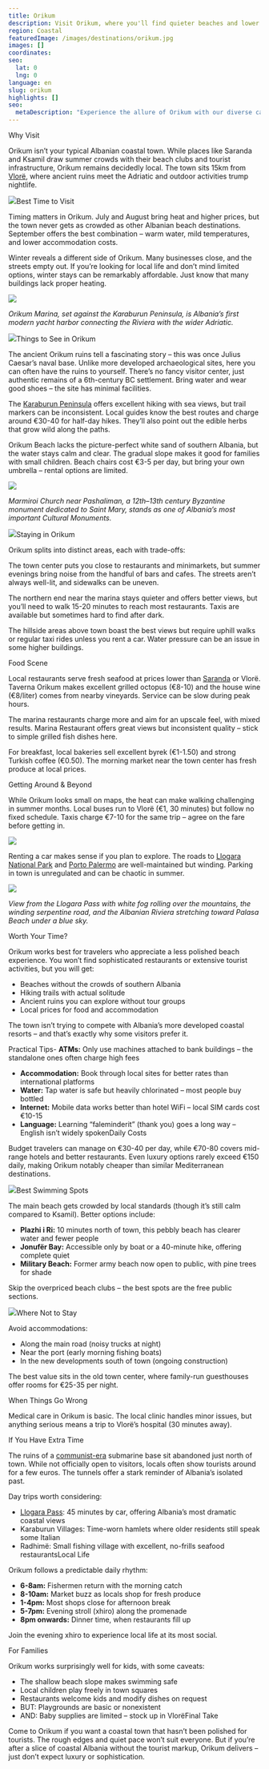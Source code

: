 ```yaml
---
title: Orikum
description: Visit Orikum, where you'll find quieter beaches and lower prices than the rest of the Albanian coast, but don't expect luxury or sophisticated tourism.
region: Coastal
featuredImage: /images/destinations/orikum.jpg
images: []
coordinates:
seo:
  lat: 0
  lng: 0
language: en
slug: orikum
highlights: []
seo:
  metaDescription: "Experience the allure of Orikum with our diverse category listing. Discover a wide range of options for your enjoyment."
---
```


Why Visit

Orikum isn’t your typical Albanian coastal town. While places like Saranda and Ksamil draw summer crowds with their beach clubs and tourist infrastructure, Orikum remains decidedly local. The town sits 15km from [Vlorë](https://albaniavisit.com/destinations/vlora/), where ancient ruins meet the Adriatic and outdoor activities trump nightlife.

![](/images/destinations/Orikum_albania_1126393279.jpeg)Best Time to Visit

Timing matters in Orikum. July and August bring heat and higher prices, but the town never gets as crowded as other Albanian beach destinations. September offers the best combination – warm water, mild temperatures, and lower accommodation costs.

Winter reveals a different side of Orikum. Many businesses close, and the streets empty out. If you’re looking for local life and don’t mind limited options, winter stays can be remarkably affordable. Just know that many buildings lack proper heating.

![](/images/destinations/marina_i_Orikum_1126394061.jpeg)

*Orikum Marina, set against the Karaburun Peninsula, is Albania’s first modern yacht harbor connecting the Riviera with the wider Adriatic.*

![](/images/destinations/Orikum_Albania_1126394940.jpeg)Things to See in Orikum

The ancient Orikum ruins tell a fascinating story – this was once Julius Caesar’s naval base. Unlike more developed archaeological sites, here you can often have the ruins to yourself. There’s no fancy visitor center, just authentic remains of a 6th-century BC settlement. Bring water and wear good shoes – the site has minimal facilities.

The [Karaburun Peninsula](https://albaniavisit.com/attractions/karaburun-peninsula-hidden-beaches-bays-caves/) offers excellent hiking with sea views, but trail markers can be inconsistent. Local guides know the best routes and charge around €30-40 for half-day hikes. They’ll also point out the edible herbs that grow wild along the paths.

Orikum Beach lacks the picture-perfect white sand of southern Albania, but the water stays calm and clear. The gradual slope makes it good for families with small children. Beach chairs cost €3-5 per day, but bring your own umbrella – rental options are limited.

![](/images/destinations/kishamarmiroit_orikum_465839410.jpeg)

*Marmiroi Church near Pashaliman, a 12th–13th century Byzantine monument dedicated to Saint Mary, stands as one of Albania’s most important Cultural Monuments.*

![](/images/destinations/kisha_e_marmiroit_church_of_orikum_465839477.jpeg)Staying in Orikum

Orikum splits into distinct areas, each with trade-offs:

The town center puts you close to restaurants and minimarkets, but summer evenings bring noise from the handful of bars and cafes. The streets aren’t always well-lit, and sidewalks can be uneven.

The northern end near the marina stays quieter and offers better views, but you’ll need to walk 15-20 minutes to reach most restaurants. Taxis are available but sometimes hard to find after dark.

The hillside areas above town boast the best views but require uphill walks or regular taxi rides unless you rent a car. Water pressure can be an issue in some higher buildings.

Food Scene

Local restaurants serve fresh seafood at prices lower than [Saranda](https://albaniavisit.com/destinations/saranda/) or Vlorë. Taverna Orikum makes excellent grilled octopus (€8-10) and the house wine (€8/liter) comes from nearby vineyards. Service can be slow during peak hours.

The marina restaurants charge more and aim for an upscale feel, with mixed results. Marina Restaurant offers great views but inconsistent quality – stick to simple grilled fish dishes here.

For breakfast, local bakeries sell excellent byrek (€1-1.50) and strong Turkish coffee (€0.50). The morning market near the town center has fresh produce at local prices.

Getting Around & Beyond

While Orikum looks small on maps, the heat can make walking challenging in summer months. Local buses run to Vlorë (€1, 30 minutes) but follow no fixed schedule. Taxis charge €7-10 for the same trip – agree on the fare before getting in.

![](/images/destinations/Albanian_Riviera_Roads_142612510.jpeg)

Renting a car makes sense if you plan to explore. The roads to [Llogara National Park](https://albaniavisit.com/attractions/llogara-national-park/) and [Porto Palermo](https://albaniavisit.com/attractions/porto-palermo-castle/) are well-maintained but winding. Parking in town is unregulated and can be chaotic in summer.

![](/images/destinations/Llogara_pass_630098996.jpeg)

*View from the Llogara Pass with white fog rolling over the mountains, the winding serpentine road, and the Albanian Riviera stretching toward Palasa Beach under a blue sky.*

Worth Your Time?

Orikum works best for travelers who appreciate a less polished beach experience. You won’t find sophisticated restaurants or extensive tourist activities, but you will get:

-   Beaches without the crowds of southern Albania
-   Hiking trails with actual solitude
-   Ancient ruins you can explore without tour groups
-   Local prices for food and accommodation

The town isn’t trying to compete with Albania’s more developed coastal resorts – and that’s exactly why some visitors prefer it.

Practical Tips-   **ATMs:** Only use machines attached to bank buildings – the standalone ones often charge high fees
-   **Accommodation:** Book through local sites for better rates than international platforms
-   **Water:** Tap water is safe but heavily chlorinated – most people buy bottled
-   **Internet:** Mobile data works better than hotel WiFi – local SIM cards cost €10-15
-   **Language:** Learning “faleminderit” (thank you) goes a long way – English isn’t widely spokenDaily Costs

Budget travelers can manage on €30-40 per day, while €70-80 covers mid-range hotels and better restaurants. Even luxury options rarely exceed €150 daily, making Orikum notably cheaper than similar Mediterranean destinations.

![](/images/destinations/Orikum_Adriatic_521877671.jpeg)Best Swimming Spots

The main beach gets crowded by local standards (though it’s still calm compared to Ksamil). Better options include:

-   **Plazhi i Ri:** 10 minutes north of town, this pebbly beach has clearer water and fewer people
-   **Jonufër Bay:** Accessible only by boat or a 40-minute hike, offering complete quiet
-   **Military Beach:** Former army beach now open to public, with pine trees for shade

Skip the overpriced beach clubs – the best spots are the free public sections.

![](/images/destinations/Albanian_beach_405209603.jpeg)Where Not to Stay

Avoid accommodations:

-   Along the main road (noisy trucks at night)
-   Near the port (early morning fishing boats)
-   In the new developments south of town (ongoing construction)

The best value sits in the old town center, where family-run guesthouses offer rooms for €25-35 per night.

When Things Go Wrong

Medical care in Orikum is basic. The local clinic handles minor issues, but anything serious means a trip to Vlorë’s hospital (30 minutes away).

If You Have Extra Time

The ruins of a [communist-era](https://albaniavisit.com/communist-era/) submarine base sit abandoned just north of town. While not officially open to visitors, locals often show tourists around for a few euros. The tunnels offer a stark reminder of Albania’s isolated past.

Day trips worth considering:

-   [Llogara Pass](https://albaniavisit.com/attractions/llogara-pass-albanian-riviera/): 45 minutes by car, offering Albania’s most dramatic coastal views
-   Karaburun Villages: Time-worn hamlets where older residents still speak some Italian
-   Radhimë: Small fishing village with excellent, no-frills seafood restaurantsLocal Life

Orikum follows a predictable daily rhythm:

-   **6-8am:** Fishermen return with the morning catch
-   **8-10am:** Market buzz as locals shop for fresh produce
-   **1-4pm:** Most shops close for afternoon break
-   **5-7pm:** Evening stroll (xhiro) along the promenade
-   **8pm onwards:** Dinner time, when restaurants fill up

Join the evening xhiro to experience local life at its most social.

For Families

Orikum works surprisingly well for kids, with some caveats:

-   The shallow beach slope makes swimming safe
-   Local children play freely in town squares
-   Restaurants welcome kids and modify dishes on request
-   BUT: Playgrounds are basic or nonexistent
-   AND: Baby supplies are limited – stock up in VlorëFinal Take

Come to Orikum if you want a coastal town that hasn’t been polished for tourists. The rough edges and quiet pace won’t suit everyone. But if you’re after a slice of coastal Albania without the tourist markup, Orikum delivers – just don’t expect luxury or sophistication.

